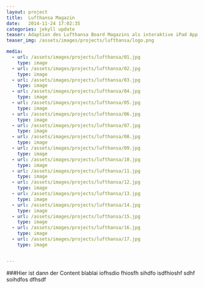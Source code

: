 ```yaml
---
layout: project
title:  Lufthansa Magazin
date:   2014-11-24 17:02:35
categories: jekyll update
teaser: Adaption des Lufthansa Board Magazins als interaktive iPad App
teaser_img: /assets/images/projects/lufthansa/logo.png

media:
  - url: /assets/images/projects/lufthansa/01.jpg
    type: image
  - url: /assets/images/projects/lufthansa/02.jpg
    type: image
  - url: /assets/images/projects/lufthansa/03.jpg
    type: image
  - url: /assets/images/projects/lufthansa/04.jpg
    type: image
  - url: /assets/images/projects/lufthansa/05.jpg
    type: image
  - url: /assets/images/projects/lufthansa/06.jpg
    type: image
  - url: /assets/images/projects/lufthansa/07.jpg
    type: image
  - url: /assets/images/projects/lufthansa/08.jpg
    type: image
  - url: /assets/images/projects/lufthansa/09.jpg
    type: image
  - url: /assets/images/projects/lufthansa/10.jpg
    type: image
  - url: /assets/images/projects/lufthansa/11.jpg
    type: image
  - url: /assets/images/projects/lufthansa/12.jpg
    type: image
  - url: /assets/images/projects/lufthansa/13.jpg
    type: image
  - url: /assets/images/projects/lufthansa/14.jpg
    type: image
  - url: /assets/images/projects/lufthansa/15.jpg
    type: image
  - url: /assets/images/projects/lufthansa/16.jpg
    type: image
  - url: /assets/images/projects/lufthansa/17.jpg
    type: image


---
```





###Hier ist dann der Content
blablai iofhsdio fhiosfh sihdfo isdfhioshf sdhf soihdfos dfhsdf 